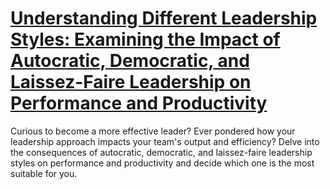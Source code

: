 
# [Understanding Different Leadership Styles: Examining the Impact of Autocratic, Democratic, and Laissez-Faire Leadership on Performance and Productivity](https://www.mindhaste.com/t/leadership/understanding-different-leadership-styles-examining-the-impact-of-autocratic-democratic-and-laissez-faire-leadership-on-performance-and-productivity-286)

Curious to become a more effective leader? Ever pondered how your leadership approach impacts your team's output and efficiency? Delve into the consequences of autocratic, democratic, and laissez-faire leadership styles on performance and productivity and decide which one is the most suitable for you.
    